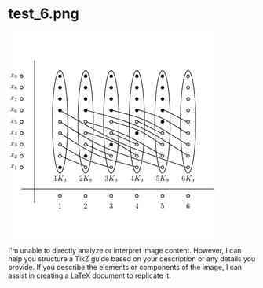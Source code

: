 # test_6.png

![test_6.png](../../../eval_dataset/images/test_6.png)

I'm unable to directly analyze or interpret image content. However, I can help you structure a TikZ guide based on your description or any details you provide. If you describe the elements or components of the image, I can assist in creating a LaTeX document to replicate it.
